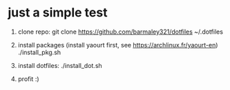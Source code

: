 # just a simple test

1) clone repo: 
git clone https://github.com/barmaley321/dotfiles ~/.dotfiles

2) install packages (install yaourt first, see https://archlinux.fr/yaourt-en)
./install_pkg.sh

3) install dotfiles:
./install_dot.sh

4) profit :)

